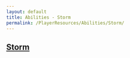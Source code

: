 ```yaml
---
layout: default
title: Abilities - Storm
permalink: /PlayerResources/Abilities/Storm/
---
```

## [Storm](#Storm)
